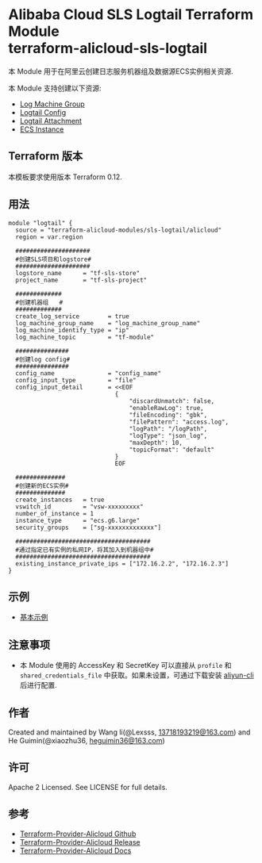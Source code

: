 Alibaba Cloud SLS Logtail Terraform Module   
terraform-alicloud-sls-logtail
=====================================================================

本 Module 用于在阿里云创建日志服务机器组及数据源ECS实例相关资源. 

本 Module 支持创建以下资源:

* [Log Machine Group](https://www.terraform.io/docs/providers/alicloud/r/log_machine_group.html)
* [Logtail Config](https://www.terraform.io/docs/providers/alicloud/r/logtail_config.html)
* [Logtail Attachment](https://www.terraform.io/docs/providers/alicloud/r/logtail_attachment.html)
* [ECS Instance](https://www.terraform.io/docs/providers/alicloud/r/instance.html)


## Terraform 版本

本模板要求使用版本 Terraform 0.12.

## 用法

```hcl
module "logtail" {
  source = "terraform-alicloud-modules/sls-logtail/alicloud"
  region = var.region
    
  #####################
  #创建SLS项目和logstore#
  #####################
  logstore_name      = "tf-sls-store"
  project_name       = "tf-sls-project"
    
  #############
  #创建机器组   #
  #############
  create_log_service        = true
  log_machine_group_name    = "log_machine_group_name"
  log_machine_identify_type = "ip"
  log_machine_topic         = "tf-module"
    
  ###############
  #创建log config#
  ###############
  config_name               = "config_name"
  config_input_type         = "file"
  config_input_detail       = <<EOF
                              {
                                  "discardUnmatch": false,
                                  "enableRawLog": true,
                                  "fileEncoding": "gbk",
                                  "filePattern": "access.log",
                                  "logPath": "/logPath",
                                  "logType": "json_log",
                                  "maxDepth": 10,
                                  "topicFormat": "default"
                              }
                              EOF
    
  ##############
  #创建新的ECS实例#
  ##############
  create_instances   = true
  vswitch_id         = "vsw-xxxxxxxxx"
  number_of_instance = 1
  instance_type      = "ecs.g6.large"
  security_groups    = ["sg-xxxxxxxxxxxxx"]
  
  ######################################
  #通过指定已有实例的私网IP，将其加入到机器组中#
  ######################################
  existing_instance_private_ips = ["172.16.2.2", "172.16.2.3"]
}

```

## 示例

* [基本示例](https://github.com/terraform-alicloud-modules/terraform-alicloud-sls-logtail/tree/master/examples/basic)

## 注意事项

* 本 Module 使用的 AccessKey 和 SecretKey 可以直接从 `profile` 和 `shared_credentials_file` 中获取。如果未设置，可通过下载安装 [aliyun-cli](https://github.com/aliyun/aliyun-cli#installation) 后进行配置.

作者
-------
Created and maintained by Wang li(@Lexsss, 13718193219@163.com) and He Guimin(@xiaozhu36, heguimin36@163.com)

许可
----
Apache 2 Licensed. See LICENSE for full details.

参考
---------
* [Terraform-Provider-Alicloud Github](https://github.com/terraform-providers/terraform-provider-alicloud)
* [Terraform-Provider-Alicloud Release](https://releases.hashicorp.com/terraform-provider-alicloud/)
* [Terraform-Provider-Alicloud Docs](https://www.terraform.io/docs/providers/alicloud/index.html)